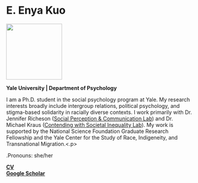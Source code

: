 <h1>E. Enya Kuo</h1>
<img src="https://scholar.googleusercontent.com/citations?view_op=medium_photo&user=whztlp8AAAAJ&citpid=2" width="150">

<p><b>Yale University | Department of Psychology</b></p>

<p>I am a Ph.D. student in the social psychology program at Yale. My research interests broadly include intergroup relations, political psychology, and stigma-based solidarity in racially diverse contexts. I work primarily with Dr. Jennifer Richeson (<a href="https://spcl.yale.edu/">Social Perception & Communication Lab</a>) and Dr. Michael Kraus (<a href="https://www.csinequality.com/">Contending with Societal Inequality Lab</a>). My work is supported by the National Science Foundation Graduate Research Fellowship and the Yale Center for the Study of Race, Indigeneity, and Transnational Migration.<.p>
<p>.Pronouns: she/her</p>
<b><a href="https://app.box.com/s/hhpgcxiuxolhjeoso5pp7jitq80bmk6f">CV</a></b>
<br>
<b><a href="https://scholar.google.com/citations?user=whztlp8AAAAJ&hl=en&oi=ao">Google Scholar</a></b>
